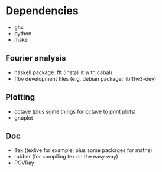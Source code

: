 
Dependencies
============

* ghc
* python
* make

## Fourier analysis
* haskell package: fft (install it with cabal)
* fftw development files (e.g. debian package: libfftw3-dev)

## Plotting
* octave (plus some things for octave to print plots)
* gnuplot

## Doc
* Tex (texlive for example; plus some packages for maths)
* rubber (for compiling tex on the easy way)
* POVRay

